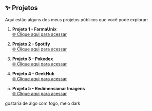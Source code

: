 ## ✨ Projetos

Aqui estão alguns dos meus projetos públicos que você pode explorar:

1. **Projeto 1 - FarmaUnix**  
   [🌐 Clique aqui para acessar](https://cgb102000.github.io/Projetos-publicos/FarmaUnix/src)

2. **Projeto 2 - Spotify**  
   [🌐 Clique aqui para acessar](https://cgb102000.github.io/Projetos-publicos/Spotify/)

3. **Projeto 3 - Pokedex**  
   [🌐 Clique aqui para acessar](https://cgb102000.github.io/Projetos-publicos/Pokedex/)

4. **Projeto 4 - GeekHub**  
   [🌐 Clique aqui para acessar](https://cgb102000.github.io/Projetos-publicos/GeekHub/)

5. **Projeto 5 - Redimensionar Imagens**  
   [🌐 Clique aqui para acessar](https://cgb102000.github.io/Projetos-publicos/Redimensionar%20Imagem/)

gostaria de algo com fogo, meio dark
